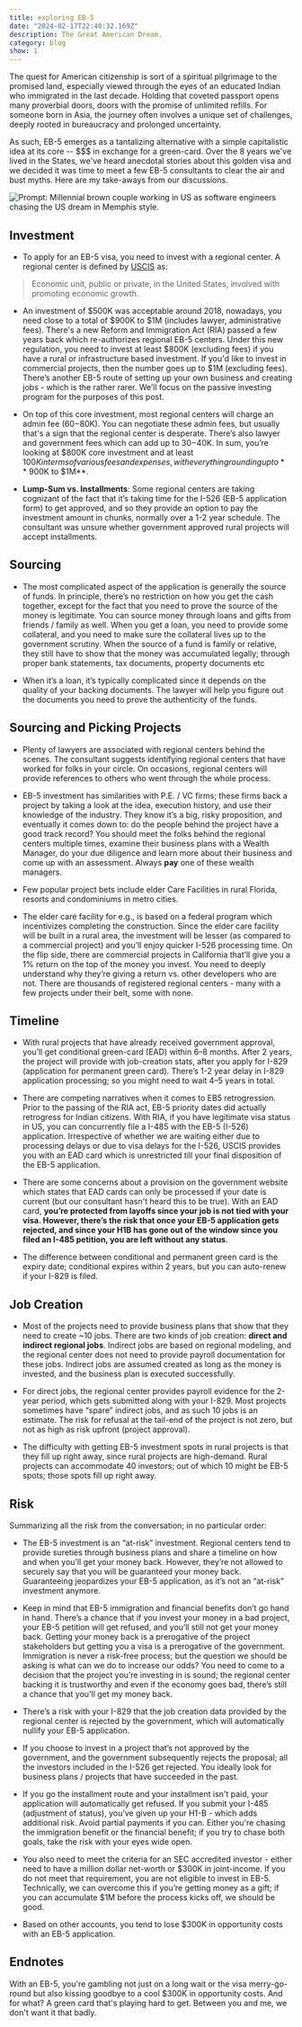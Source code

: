 ```yaml
---
title: exploring EB-5
date: "2024-02-17T22:40:32.169Z"
description: The Great American Dream.
category: blog
show: 1
---
```


The quest for American citizenship is sort of a spiritual pilgrimage to the promised land, especially viewed through the eyes of an educated Indian who immigrated in the last decade. Holding that coveted passport opens many proverbial doors, doors with the promise of unlimited refills. For someone born in Asia, the journey often involves a unique set of challenges, deeply rooted in bureaucracy and prolonged uncertainty. 

As such, EB-5 emerges as a tantalizing alternative with a simple capitalistic idea at its core -- $$$ in exchange for a green-card. Over the 8 years we've lived in the States, we've heard anecdotal stories about this golden visa and we decided it was time to meet a few EB-5 consultants to clear the air and bust myths. Here are my take-aways from our discussions.

![Prompt: Millennial brown couple working in US as software engineers chasing the US dream in Memphis style.](./eb5.webp)

## Investment

- To apply for an EB-5 visa, you need to invest with a regional center. A regional center is defined by [USCIS](https://www.uscis.gov/working-in-the-united-states/permanent-workers/employment-based-immigration-fifth-preference-eb-5/eb-5-immigrant-investor-regional-centers/approved-eb-5-immigrant-investor-regional-centers) as:

> Economic unit, public or private, in the United States, involved with promoting economic growth. 

- An investment of $500K was acceptable around 2018, nowadays, you need close to a total of $900K to $1M (includes lawyer, administrative fees). There's a new Reform and Immigration Act (RIA) passed a few years back which re-authorizes regional EB-5 centers. Under this new regulation, you need to invest at least $800K (excluding fees) if you have a rural or infrastructure based investment. If you'd like to invest in commercial projects, then the number goes up to $1M (excluding fees). There’s another EB-5 route of setting up your own business and creating jobs - which is the rather rarer. We’ll focus on the passive investing program for the purposes of this post.

- On top of this core investment, most regional centers will charge an admin fee ($60-$80K). You can negotiate these admin fees, but usually that's a sign that the regional center is desperate. There’s also lawyer and government fees which can add up to $30-$40K. In sum, you’re looking at $800K core investment and at least $100K in terms of various fees and expenses, with everything rounding up to **~$900K to $1M**.

- **Lump-Sum vs. Installments**: Some regional centers are taking cognizant of the fact that it’s taking time for the I-526 (EB-5 application form) to get approved, and so they provide an option to pay the investment amount in chunks, normally over a 1-2 year schedule. The consultant was unsure whether government approved rural projects will accept installments. 

## Sourcing

- The most complicated aspect of the application is generally the source of funds. In principle, there’s no restriction on how you get the cash together, except for the fact that you need to prove the source of the money is legitimate. You can source money through loans and gifts from friends / family as well. When you get a loan, you need to provide some collateral, and you need to make sure the collateral lives up to the government scrutiny. When the source of a fund is family or relative, they still have to show that the money was accumulated legally; through proper bank statements, tax documents, property documents etc

- When it’s a loan, it’s typically complicated since it depends on the quality of your backing documents. The lawyer will help you figure out the documents you need to prove the authenticity of the funds. 

## Sourcing and Picking Projects

- Plenty of lawyers are associated with regional centers behind the scenes. The consultant suggests identifying regional centers that have worked for folks in your circle. On occasions, regional centers will provide references to others who went through the whole process. 

- EB-5 investment has similarities with P.E. / VC firms; these firms back a project by taking a look at the idea, execution history, and use their knowledge of the industry. They know it’s a big, risky proposition, and eventually it comes down to: do the people behind the project have a good track record? You should meet the folks behind the regional centers multiple times, examine their business plans with a Wealth Manager, do your due diligence and learn more about their business and come up with an assessment. Always **pay** one of these wealth managers. 

- Few popular project bets include elder Care Facilities in rural Florida, resorts and condominiums in metro cities.

- The elder care facility for e.g., is based on a federal program which incentivizes completing the construction. Since the elder care facility will be built in a rural area, the investment will be lesser (as compared to a commercial project) and you’ll enjoy quicker I-526 processing time. On the flip side, there are commercial projects in California that’ll give you a 1% return on the top of the money you invest. You need to deeply understand why they’re giving a return vs. other developers who are not. There are thousands of registered regional centers - many with a few projects under their belt, some with none.

## Timeline

- With rural projects that have already received government approval, you’ll get conditional green-card (EAD) within 6–8 months. After 2 years, the project will provide with job-creation stats, after you apply for I-829 (application for permanent green card). There’s 1-2 year delay in I-829 application processing; so you might need to wait 4–5 years in total.

- There are competing narratives when it comes to EB5 retrogression. Prior to the passing of the RIA act, EB-5 priority dates did actually retrogress for Indian citizens. With RIA, if you have legitimate visa status in US, you can concurrently file a I-485 with the EB-5 (I-526) application. Irrespective of whether we are waiting either due to processing delays or due to visa delays for the I-526, USCIS provides you with an EAD card which is unrestricted till your final disposition of the EB-5 application. 

- There are some concerns about a provision on the government website which states that EAD cards can only be processed if your date is current (but our consultant hasn't heard this to be true). With an EAD card, **you’re protected from layoffs since your job is not tied with your visa. However, there’s the risk that once your EB-5 application gets rejected, and since your H1B has gone out of the window since you filed an I-485 petition, you are left without any status**. 

- The difference between conditional and permanent green card is the expiry date; conditional expires within 2 years, but you can auto-renew if your I-829 is filed.

## Job Creation

- Most of the projects need to provide business plans that show that they need to create ~10 jobs. There are two kinds of job creation: **direct and indirect regional jobs**. Indirect jobs are based on regional modeling, and the regional center does not need to provide payroll documentation for these jobs. Indirect jobs are assumed created as long as the money is invested, and the business plan is executed successfully. 

- For direct jobs, the regional center provides payroll evidence for the 2-year period, which gets submitted along with your I-829. Most projects sometimes have “spare” indirect jobs, and as such 10 jobs is an estimate. The risk for refusal at the tail-end of the project is not zero, but not as high as risk upfront (project approval). 

- The difficulty with getting EB-5 investment spots in rural projects is that they fill up right away, since rural projects are high-demand. Rural projects can accommodate 40 investors; out of which 10 might be EB-5 spots; those spots fill up right away.

## Risk

Summarizing all the risk from the conversation; in no particular order:

- The EB-5 investment is an “at-risk” investment. Regional centers tend to provide sureties through business plans and share a timeline on how and when you’ll get your money back. However, they’re not allowed to securely say that you will be guaranteed your money back. Guaranteeing jeopardizes your EB-5 application, as it’s not an “at-risk” investment anymore. 

- Keep in mind that EB-5 immigration and financial benefits don’t go hand in hand. There’s a chance that if you invest your money in a bad project, your EB-5 petition will get refused, and you’ll still not get your money back. Getting your money back is a prerogative of the project stakeholders but getting you a visa is a prerogative of the government. Immigration is never a risk-free process; but the question we should be asking is what can we do to increase our odds? You need to come to a decision that the project you’re investing in is sound; the regional center backing it is trustworthy and even if the economy goes bad, there’s still a chance that you'll get my money back. 

- There’s a risk with your I-829 that the job creation data provided by the regional center is rejected by the government, which will automatically nullify your EB-5 application.

- If you choose to invest in a project that’s not approved by the government, and the government subsequently rejects the proposal; all the investors included in the I-526 get rejected. You ideally look for business plans / projects that have succeeded in the past. 

- If you go the installment route and your installment isn't paid, your application will automatically get refused. If you submit your I-485 (adjustment of status), you’ve given up your H1-B - which adds additional risk. Avoid partial payments if you can. Either you're chasing the immigration benefit or the financial benefit; if you try to chase both goals, take the risk with your eyes wide open. 

- You also need to meet the criteria for an SEC accredited investor - either need to have a million dollar net-worth or $300K in joint-income. If you do not meet that requirement, you are not eligible to invest in EB-5. Technically, we can overcome this if you’re getting money as a gift; if you can accumulate $1M before the process kicks off, we should be good. 

- Based on other accounts, you tend to lose $300K in opportunity costs with an EB-5 application.

## Endnotes

With an EB-5, you're gambling not just on a long wait or the visa merry-go-round but also kissing goodbye to a cool $300K in opportunity costs. And for what? A green card that's playing hard to get. Between you and me, we don't want it that badly.

